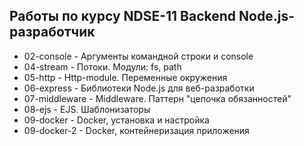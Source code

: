 ## Работы по курсу NDSE-11 Backend Node.js-разработчик

- 02-console	- Аргументы командной строки и console
- 04-stream		- Потоки. Модули: fs, path
- 05-http		- Http-module. Переменные окружения
- 06-express	- Библиотеки Node.js для веб-разработки
- 07-middleware	- Middleware. Паттерн "цепочка обязанностей"
- 08-ejs		- EJS. Шаблонизаторы
- 09-docker		- Docker, установка и настройка
- 09-docker-2	- Docker, контейнеризация приложения
